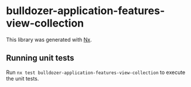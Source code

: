 # bulldozer-application-features-view-collection

This library was generated with [Nx](https://nx.dev).

## Running unit tests

Run `nx test bulldozer-application-features-view-collection` to execute the unit tests.
